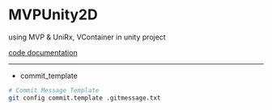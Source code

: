 # MVPUnity2D
using MVP & UniRx, VContainer in unity project

[code documentation](./Assets/Scripts/Readme.md)

---
- commit_template
```bash
# Commit Message Template
git config commit.template .gitmessage.txt
```


